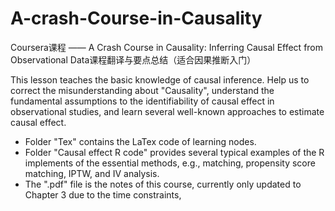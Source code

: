 # A-crash-Course-in-Causality
Coursera课程 —— A Crash Course in Causality: Inferring Causal Effect from Observational Data课程翻译与要点总结（适合因果推断入门）

  This lesson teaches the basic knowledge of causal inference. Help us to correct the misunderstanding about "Causality", understand the fundamental assumptions to the identifiability of causal effect in observational studies, and learn several well-known approaches to estimate causal effect.
  
- Folder "Tex" contains the LaTex code of learning nodes.
- Folder "Causal effect R code" provides several typical examples of the R implements of the essential methods, e.g., matching, propensity score matching, IPTW, and IV analysis.
- The ".pdf" file is the notes of this course, currently only updated to Chapter 3 due to the time constraints, 
